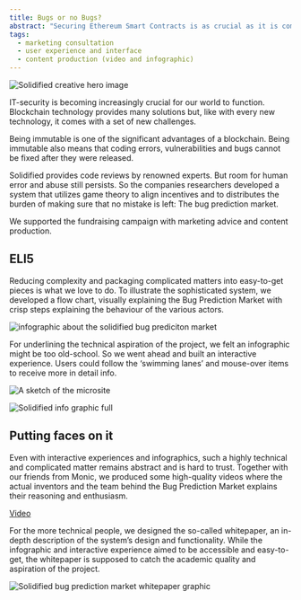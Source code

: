 ```yaml
---
title: Bugs or no Bugs?
abstract: "Securing Ethereum Smart Contracts is as crucial as it is complicated. overnice developed a set of items from company videos to infographics for <strong>Solidified</strong>."
tags:
  - marketing consultation
  - user experience and interface
  - content production (video and infographic)
---
```

![Solidified creative hero image](/cases/creative_solidified/hero.png)

IT-security is becoming increasingly crucial for our world to function. Blockchain technology provides many solutions but, like with every new technology, it comes with a set of new challenges.
<!-- {.text-right} -->

Being immutable is one of the significant advantages of a blockchain. Being immutable also means that coding errors, vulnerabilities and bugs cannot be fixed after they were released. 

Solidified provides code reviews by renowned experts. But room for human error and abuse still persists. So the companies researchers developed a system that utilizes game theory to align incentives and to distributes the burden of making sure that no mistake is left: The bug prediction market. 

We supported the fundraising campaign with marketing advice and content production.

## ELI5
Reducing complexity and packaging complicated matters into easy-to-get pieces is what we love to do. To illustrate the sophisticated system, we developed a flow chart, visually explaining the Bug Prediction Market with crisp steps explaining the behaviour of the various actors.


![infographic about the solidified bug prediciton market](/cases/creative_solidified/infographic.jpg)

<!-- {.left} -->



For underlining the technical aspiration of the project, we felt an infographic might be too old-school. So we went ahead and built an interactive experience. Users could follow the ‘swimming lanes’ and mouse-over items to receive more in detail info.

![A sketch of the microsite](/cases/creative_solidified/micrositesketch.jpg)

![Solidified info graphic full](/cases/creative_solidified/microsite.png)

## Putting faces on it
Even with interactive experiences and infographics, such a highly technical and complicated matter remains abstract and is hard to trust. Together with our friends from Monic, we produced some high-quality videos where the actual inventors and the team behind the Bug Prediction Market explains their reasoning and enthusiasm.

[Video](TBD)

For the more technical people, we designed the so-called whitepaper, an in-depth description of the system’s design and functionality. While the infographic and interactive experience aimed to be accessible and easy-to-get, the whitepaper is supposed to catch the academic quality and aspiration of the project. 

![Solidified bug prediction market whitepaper graphic](/cases/creative_solidified/whitepaper_bpm.png)